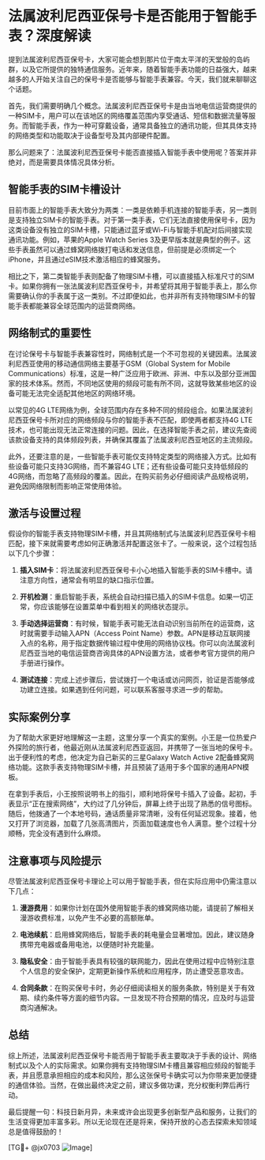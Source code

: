 # 法属波利尼西亚保号卡是否能用于智能手表？深度解读

提到法属波利尼西亚保号卡，大家可能会想到那片位于南太平洋的天堂般的岛屿群，以及它所提供的独特通信服务。近年来，随着智能手表功能的日益强大，越来越多的人开始关注自己的保号卡是否能够与智能手表兼容。今天，我们就来聊聊这个话题。

首先，我们需要明确几个概念。法属波利尼西亚保号卡是由当地电信运营商提供的一种SIM卡，用户可以在该地区的网络覆盖范围内享受通话、短信和数据流量等服务。而智能手表，作为一种可穿戴设备，通常具备独立的通讯功能，但其具体支持的网络类型和功能取决于设备型号及其内部硬件配置。

那么问题来了：法属波利尼西亚保号卡能否直接插入智能手表中使用呢？答案并非绝对，而是需要具体情况具体分析。

## 智能手表的SIM卡槽设计

目前市面上的智能手表大致分为两类：一类是依赖手机连接的智能手表，另一类则是支持独立SIM卡的智能手表。对于第一类手表，它们无法直接使用保号卡，因为这类设备没有独立的SIM卡槽，只能通过蓝牙或Wi-Fi与智能手机配对后间接实现通讯功能。例如，苹果的Apple Watch Series 3及更早版本就是典型的例子。这些手表虽然可以通过蜂窝网络拨打电话和发送信息，但前提是必须绑定一个iPhone，并且通过eSIM技术激活相应的蜂窝服务。

相比之下，第二类智能手表则配备了物理SIM卡槽，可以直接插入标准尺寸的SIM卡。如果你拥有一张法属波利尼西亚保号卡，并希望将其用于智能手表上，那么你需要确认你的手表属于这一类别。不过即便如此，也并非所有支持物理SIM卡的智能手表都能兼容全球范围内的运营商网络。

## 网络制式的重要性

在讨论保号卡与智能手表兼容性时，网络制式是一个不可忽视的关键因素。法属波利尼西亚使用的移动通信网络主要基于GSM（Global System for Mobile Communications）标准，这是一种广泛应用于欧洲、非洲、中东以及部分亚洲国家的技术体系。然而，不同地区使用的频段可能有所不同，这就导致某些地区的设备可能无法完全适配其他地区的网络环境。

以常见的4G LTE网络为例，全球范围内存在多种不同的频段组合。如果法属波利尼西亚保号卡所对应的网络频段与你的智能手表不匹配，即使两者都支持4G LTE技术，也可能出现无法正常连接的问题。因此，在选择智能手表之前，建议先查阅该款设备支持的具体频段列表，并确保其覆盖了法属波利尼西亚地区的主流频段。

此外，还要注意的是，一些智能手表可能仅支持特定类型的网络接入方式。比如有些设备可能只支持3G网络，而不兼容4G LTE；还有些设备可能只支持低频段的4G网络，而忽略了高频段的覆盖。因此，在购买前务必仔细阅读产品规格说明，避免因网络限制而影响正常使用体验。

## 激活与设置过程

假设你的智能手表支持物理SIM卡槽，并且其网络制式与法属波利尼西亚保号卡相匹配，接下来就需要考虑如何正确激活并配置这张卡了。一般来说，这个过程包括以下几个步骤：

1. **插入SIM卡**：将法属波利尼西亚保号卡小心地插入智能手表的SIM卡槽中。请注意方向性，通常会有明显的缺口指示位置。
   
2. **开机检测**：重启智能手表，系统会自动扫描已插入的SIM卡信息。如果一切正常，你应该能够在设置菜单中看到相关的网络状态提示。

3. **手动选择运营商**：有时候，智能手表可能无法自动识别当前所在的运营商，这时就需要手动输入APN（Access Point Name）参数。APN是移动互联网接入点的名称，用于指定数据传输过程中使用的网络协议栈。你可以向法属波利尼西亚当地的电信运营商咨询具体的APN设置方法，或者参考官方提供的用户手册进行操作。

4. **测试连接**：完成上述步骤后，尝试拨打一个电话或访问网页，验证是否能够成功建立连接。如果遇到任何问题，可以联系客服寻求进一步的帮助。

## 实际案例分享

为了帮助大家更好地理解这一主题，这里分享一个真实的案例。小王是一位热爱户外探险的旅行者，他最近刚从法属波利尼西亚返回，并携带了一张当地的保号卡。出于便利性的考虑，他决定为自己新买的三星Galaxy Watch Active 2配备蜂窝网络功能。这款手表支持物理SIM卡槽，并且预装了适用于多个国家的通用APN模板。

在拿到手表后，小王按照说明书上的指引，顺利地将保号卡插入了设备。起初，手表显示“正在搜索网络”，大约过了几分钟后，屏幕上终于出现了熟悉的信号图标。随后，他拨通了一个本地号码，通话质量非常清晰，没有任何延迟现象。接着，他又打开了浏览器，加载了几张高清图片，页面加载速度也令人满意。整个过程十分顺畅，完全没有遇到什么麻烦。

## 注意事项与风险提示

尽管法属波利尼西亚保号卡理论上可以用于智能手表，但在实际应用中仍需注意以下几点：

1. **漫游费用**：如果你计划在国外使用智能手表的蜂窝网络功能，请提前了解相关漫游收费标准，以免产生不必要的高额账单。
   
2. **电池续航**：启用蜂窝网络后，智能手表的耗电量会显著增加。因此，建议随身携带充电器或备用电池，以便随时补充能量。

3. **隐私安全**：由于智能手表具有较强的联网能力，因此在使用过程中应特别注意个人信息的安全保护，定期更新操作系统和应用程序，防止遭受恶意攻击。

4. **合同条款**：在购买保号卡时，务必仔细阅读相关的服务条款，特别是关于有效期、续约条件等方面的细节内容。一旦发现不符合预期的情况，应及时与运营商沟通解决。

## 总结

综上所述，法属波利尼西亚保号卡能否用于智能手表主要取决于手表的设计、网络制式以及个人的实际需求。如果你拥有支持物理SIM卡槽且兼容相应频段的智能手表，并且愿意承担相应的成本和风险，那么这张保号卡确实可以为你带来更加便捷的通信体验。当然，在做出最终决定之前，建议多做功课，充分权衡利弊后再行动。

最后提醒一句：科技日新月异，未来或许会出现更多创新型产品和服务，让我们的生活变得更加丰富多彩。所以无论现在还是将来，保持开放的心态去探索未知领域总是值得鼓励的！

[TG💪+ @jx0703 ![Image](https://github.com/user-attachments/assets/dbca1d08-cadb-493c-b0ec-ad6f7a83f270)]